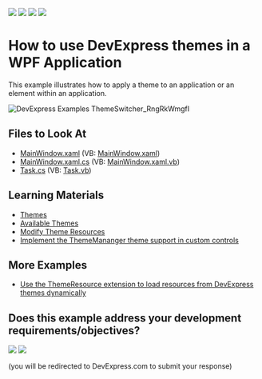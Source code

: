 <!-- default badges list -->
![](https://img.shields.io/endpoint?url=https://codecentral.devexpress.com/api/v1/VersionRange/128642380/22.2.2%2B)
[![](https://img.shields.io/badge/Open_in_DevExpress_Support_Center-FF7200?style=flat-square&logo=DevExpress&logoColor=white)](https://supportcenter.devexpress.com/ticket/details/T128436)
[![](https://img.shields.io/badge/📖_How_to_use_DevExpress_Examples-e9f6fc?style=flat-square)](https://docs.devexpress.com/GeneralInformation/403183)
[![](https://img.shields.io/badge/💬_Leave_Feedback-feecdd?style=flat-square)](#does-this-example-address-your-development-requirementsobjectives)
<!-- default badges end -->

# How to use DevExpress themes in a WPF Application

This example illustrates how to apply a theme to an application or an element within an application.

![DevExpress Examples ThemeSwitcher_RngRkWmgfI](https://user-images.githubusercontent.com/12169834/183638585-fd285bc8-fe48-42a5-84d7-6d0f9baa214e.png)


<!-- default file list -->
## Files to Look At

* [MainWindow.xaml](./CS/DevExpress.Examples.ThemeSwitcher/MainWindow.xaml) (VB: [MainWindow.xaml](./VB/DevExpress.Examples.ThemeSwitcher/MainWindow.xaml))
* [MainWindow.xaml.cs](./CS/DevExpress.Examples.ThemeSwitcher/MainWindow.xaml.cs) (VB: [MainWindow.xaml.vb](./VB/DevExpress.Examples.ThemeSwitcher/MainWindow.xaml.vb))
* [Task.cs](./CS/DevExpress.Examples.ThemeSwitcher/Task.cs) (VB: [Task.vb](./VB/DevExpress.Examples.ThemeSwitcher/Task.vb))
<!-- default file list end -->

## Learning Materials

* [Themes](https://docs.devexpress.com/WPF/7406/common-concepts/themes)
* [Available Themes](https://docs.devexpress.com/WPF/7407/common-concepts/themes/theme-list)
* [Modify Theme Resources](https://docs.devexpress.com/WPF/403598/common-concepts/themes/customize-devexpress-theme-resources)
* [Implement the ThemeMananger theme support in custom controls](https://www.devexpress.com/Support/Center/p/K18542)

## More Examples
* [Use the ThemeResource extension to load resources from DevExpress themes dynamically](https://github.com/DevExpress-Examples/how-to-use-the-themeresource-extension-to-load-resources-from-devexpress-themes-dynamically-t207471)
<!-- feedback -->
## Does this example address your development requirements/objectives?

[<img src="https://www.devexpress.com/support/examples/i/yes-button.svg"/>](https://www.devexpress.com/support/examples/survey.xml?utm_source=github&utm_campaign=wpf-use-devexpress-theme-in-applications&~~~was_helpful=yes) [<img src="https://www.devexpress.com/support/examples/i/no-button.svg"/>](https://www.devexpress.com/support/examples/survey.xml?utm_source=github&utm_campaign=wpf-use-devexpress-theme-in-applications&~~~was_helpful=no)

(you will be redirected to DevExpress.com to submit your response)
<!-- feedback end -->
